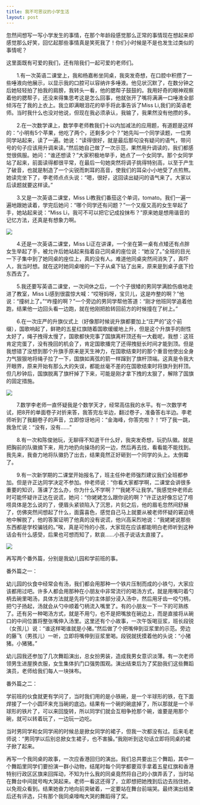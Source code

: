 ```yaml
---
title: 我不可思议的小学生活 
layout: post
---
```

忽然间想写一写小学发生的事情，在那个年龄段感觉那么正常的事情现在想起来却感觉那么好笑，回忆起那些事情真是笑死我了！你们小时候是不是也发生过类似的事情呢？

这里面既有可爱的我们，还有陪我们一起可爱的老师们。

　　1.有一次英语二课堂上，我和杨嘉彬坐同桌，我突发奇想，在口腔中积攒了一些唾液向他展示，以显示我的口腔可以容纳许多唾液。他见状沉默了，在数分钟之后她轻轻拍了拍我的肩膀，我转头一看，他的腮帮子鼓鼓的。我用好奇的眼神观察着他的腮帮子，还没来得集思考这是怎么回事，他就张开了嘴将满满一口唾液全部倾泻在了我的上衣上。我立即满眼泪花的举手将此事告诉了Miss Li,我们的英语老师。当时我什么也没对他说，但现在我必须承认，我输了，我果然没有他攒的多。

　　2.在一次数学课上，数学李老师教我们十以内加减法的应用题，有道题是这样的：“小明有5个苹果，他吃了两个，还剩多少个？”她先叫一个同学读题，一位男同学站起来，读了一遍。她说：“读得很好，就是最后那句没有疑问的语气，带问号的句子应该用升调来读。”然后她自己做了一次示范，果然用升调读的，我们都感觉很佩服。她问：“谁还想读？”大家积极地举手，她点了一个女同学。那个女同学站了起来，前面读得都很平常，在最后一句她突然将调子挑得特别高，以至于产生了破音，也就是制造了一个尖锐而刺耳的高音，使我们的耳朵小小地受了点煎熬。她读完坐下了，李老师点点头说：“嗯，很好，这回读出疑问的语气来了。大家以后读题就要这样读。”

　　3.又是一次英语二课堂，Miss Li教我们番茄这个单词，tomato。我们一遍一遍地跟她读着，学完后她问：“哪个同学还有问题？”一个又瘦又高的女生举起了手，她站起来说：“Miss Li，我可不可以把它记成投抹布？”原来她是想用谐音的记忆方法，还真是有想象力啊。

  <div class="row">
<div class="col-lg-12">
      <div class="thumbnail">
          <img src="{{site.img}}/primary-school1.jpg">
      </div>
</div>
</div>

　　4.还是一次英语二课堂，Miss Li正在讲课，一个坐在第一桌有点矮还有点胖女生举起了手，被允许后她站起来指着自己同桌的座位说：“她没了。”全班的目光一下子集中到了她同桌的座位上，真的没有人。难道他同桌突然间消失了，真吓人，我当时想。就在这时她同桌嗖的一下子从桌下钻了出来，原来是到桌子底下捡东西去了。

　　5.我还要写英语二课堂，一次间休之后，一个个子很矮的男同学满脸伤痕地走进了教室，Miss Li感到很震惊大喊：“哎呀妈呀，宝贝儿，这是咋整的啊？”他说：“撞树上了。”“咋撞的啊？”一个旁边的男同学帮他答道：“刚才他班同学追着他跑，结果他一边回头看一边跑，就在他刚把脸转回前方的时候撞在了树上。”

　　6.在一次庄严的升旗仪式上（好像那时候说升旗都要加上“庄严的”这个前缀），国歌响起了，鲜艳的五星红旗随着国歌缓缓地上升，但是这个升旗手的耐性太好了，绳子拽得太慢了，国歌都快完事了国旗离杆顶还有一大截呢，我想：这班肯定完蛋了，没有挽回的机会了，肯定国歌播完了还得拽挺长时间才能到顶。但是我想错了没想到那个升旗手原来是天生神力，在国歌结束时的那个重音他使出全身力气狠狠地将绳子拉了一下，国旗如离弦的箭一样蹿到了旗杆顶端。这真是令我大开眼界，原来开始有那么大的失误，都能丝毫不差的在国歌结束时将旗升到杆顶。但几秒钟后，国旗脱离了旗杆掉了下来，可能是刚才拿下拽的太狠了，解除了国旗的固定措施。

  <div class="row">
<div class="col-lg-12">
      <div class="thumbnail">
          <img src="{{site.img}}/primary-school1.jpg">
      </div>
</div>
</div>

　　7.数学李老师一直怀疑我是个数学天才，经常高估我的水平。有一次数学考试，把8开的单面卷子对折来答，我答完左半边，翻过卷子，准备答右半边。李老师听到了我翻卷子的声音，立即惊讶地问：“金海峰，你答完啦？！”吓了我一跳，我急忙说：“没有，没有……”

　　8.有一次和陈俊驰玩，无聊得不知道干什么好，我突发奇想，玩扔队徽。就是把胸前的队徽摘下来，用力地扔向操场的另一边，然后再去找，看看能不能找到。我先来，我奋力地将队徽扔了出去，结果竟然正好砸到一个同学的头上。太倒霉了。

　　9.有一次新学期的二课堂开始报名了，班主任仲老师强烈建议我们全班都参加。但是许正达同学决定不参加。仲老师说：“你看大家都学啊，二课堂会讲很多重要的知识，落课了怎么办，你为什么不学啊？”“我姥不让我学。”我感觉仲老师此时可能怀疑许正达在说谎，她问：“你姥姥怎么跟你说的啊？”许正达好像忘记了唠唠具体是怎么说的了，便眉头紧锁陷入了沉思，片刻之后，他的眉毛忽然间舒展了，仿佛突然间想起了什么，面露喜色，感觉自己马上就要从被老师怀疑的窘迫境地中解脱了，他的答案证明了他真的没有说谎，他兴高采烈地说：“我姥姥说那些东西都是学校骗钱的。”唉，真是可怜的小孩，大家现在应该都能明白老师听到这种话会有什么感受，后果也可想而知了，默哀……小孩子说话太直接了。
 
 <div class="row">
<div class="col-lg-12">
      <div class="thumbnail">
          <img src="{{site.img}}/primary-school1.jpg">
      </div>
</div>
</div>

再写两个番外篇，分别是我幼儿园和学前班的事。

番外篇之一：

幼儿园的伙食中经常会有汤，我们都会用那种一个铁片压制而成的小铁勺，大家应该都用过吧。许多人都会用那种在小朋友中非常流行的喝汤方式，就是用嘴叼着勺柄去碗里喝汤，具体方法就是先将勺的主体部分浸入汤中，然后用牙齿一咬勺柄，把勺子扬起，汤就会从勺中顺着勺柄流入嘴里了。有的小朋友一下一下的可熟练了。还有另一种喝汤方式，就是不用勺，也不是把嘴放在碗边上，而是直接将从碗口的中间位置将整张嘴伸入汤里。这里还有个小故事，一次午饭喝豆浆，班长段锐（女孩儿）说：“谁这样喝谁就是小猪。”然后做了个把嘴伸到豆浆里的示范。旁边的藤飞（男孩儿）一听，立即将嘴伸到豆浆里喝。段锐就抚摸着他的头说：“小猪猪。小猪猪。”

幼儿园我还参加了几次舞蹈演出，总女扮男装，造成我男女意识淡薄。有一次老师领男生进屋换衣服，女生集体扒门口强势围观。演出结束后为了奖励我们这些舞蹈演员，老师给我们每人一块抹布。

番外篇之二：

学前班的伙食就更有学问了，当时我们用的是小铁碗，是一个半球形的铁，在下面焊接了一个小圆环来充当碗的底边。结果有一个碗的碗底掉了，所以那就是一个半球形的铁片了，可以来回旋转，所以同学们就会互相争抢那个碗，谁要是用那个碗，就可以转着玩了，一边玩一边吃。

当时男同学和女同学闹的时候总是掀女同学的裙子，但我一次都没有过。后来毛老师说：“男同学以后别总掀女生裙子，也不害臊。”我刚听到这句话立即将同桌的裙子掀了起来。

再写一个我同桌的故事，一次应香港回归的演出。我们总共要出三个舞蹈，其中一个舞蹈里同学们要扮演一群小动物，结尾时每个同学都要双手拿着五星红旗和香港特别行政区区旗来回挥动，不知为什么我的同桌竟然将自己的小旗弄丢了，当时站在舞台中间就号啕大哭起来。老师一看这还得了，立即想把她拽到后边去挡住她，以免观众看到。结果她奋力地向前突破着，一定要站在舞台前端哭。最终演出结束后还有评选，只有那个我同桌嚎啕大哭的舞蹈得了奖。
